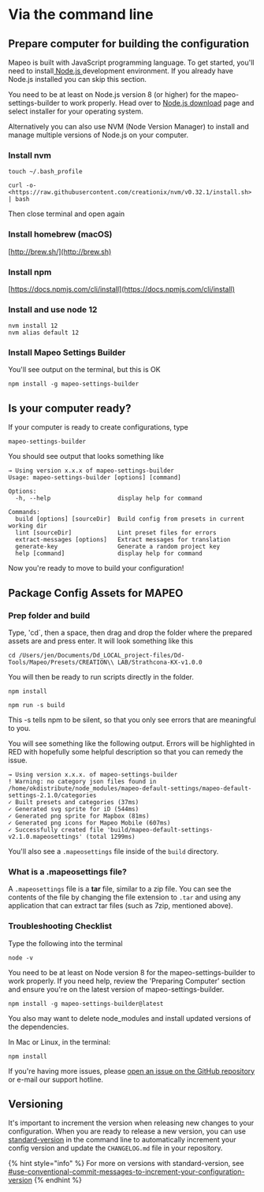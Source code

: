 # Via the command line

## Prepare computer for building the configuration

Mapeo is built with JavaScript programming language. To get started, you'll need to install[ Node.js ](https://nodejs.org)development environment. If you already have Node.js installed you can skip this section.

You need to be at least on Node.js version 8 (or higher) for the mapeo-settings-builder to work properly. Head over to [Node.js download](https://nodejs.org/en/download/) page and select installer for your operating system.

Alternatively you can also use NVM (Node Version Manager) to install and manage multiple versions of Node.js on your computer.

### Install nvm

```
touch ~/.bash_profile
```

```
curl -o- <https://raw.githubusercontent.com/creationix/nvm/v0.32.1/install.sh> | bash
```

Then close terminal and open again

### Install homebrew (macOS)

[http://brew.sh/](http://brew.sh)

### Install npm

[https://docs.npmjs.com/cli/install](https://docs.npmjs.com/cli/install)

### Install and use node 12

```
nvm install 12
nvm alias default 12
```

### Install Mapeo Settings Builder

You'll see output on the terminal, but this is OK

```
npm install -g mapeo-settings-builder
```

## Is your computer ready?

If your computer is ready to create configurations, type

```
mapeo-settings-builder
```

You should see output that looks something like

```
→ Using version x.x.x of mapeo-settings-builder
Usage: mapeo-settings-builder [options] [command]

Options:
  -h, --help                   display help for command

Commands:
  build [options] [sourceDir]  Build config from presets in current working dir
  lint [sourceDir]             Lint preset files for errors
  extract-messages [options]   Extract messages for translation
  generate-key                 Generate a random project key
  help [command]               display help for command
```

Now you're ready to move to build your configuration!

## Package Config Assets for MAPEO

### Prep folder and build

Type, 'cd\`, then a space, then drag and drop the folder where the prepared assets are and press enter. It will look something like this

```
cd /Users/jen/Documents/Dd_LOCAL_project-files/Dd-Tools/Mapeo/Presets/CREATION\\ LAB/Strathcona-KX-v1.0.0
```

You will then be ready to run scripts directly in the folder.

```
npm install
```

```
npm run -s build
```

This -s tells npm to be silent, so that you only see errors that are meaningful to you.

You will see something like the following output. Errors will be highlighted in RED with hopefully some helpful description so that you can remedy the issue.

```
→ Using version x.x.x. of mapeo-settings-builder
! Warning: no category json files found in /home/okdistribute/node_modules/mapeo-default-settings/mapeo-default-settings-2.1.0/categories
✓ Built presets and categories (37ms)
✓ Generated svg sprite for iD (544ms)
✓ Generated png sprite for Mapbox (81ms)
✓ Generated png icons for Mapeo Mobile (607ms)
✓ Successfully created file 'build/mapeo-default-settings-v2.1.0.mapeosettings' (total 1299ms)
```

You'll also see a `.mapeosettings` file inside of the `build` directory.

### What is a .mapeosettings file?

A `.mapeosettings` file is a **tar** file, similar to a zip file. You can see the contents of the file by changing the file extension to `.tar` and using any application that can extract tar files (such as 7zip, mentioned above).

### Troubleshooting Checklist

Type the following into the terminal

```
node -v
```

You need to be at least on Node version 8 for the mapeo-settings-builder to work properly. If you need help, review the 'Preparing Computer' section and ensure you're on the latest version of mapeo-settings-builder.

```
npm install -g mapeo-settings-builder@latest
```

You also may want to delete node\_modules and install updated versions of the dependencies.

In Mac or Linux, in the terminal:

```
npm install
```

If you're having more issues, please [open an issue on the GitHub repository](https://github.com/digidem/mapeo-default-settings/issues/new) or e-mail our support hotline.

## Versioning

It's important to increment the version when releasing new changes to your configuration. When you are ready to release a new version, you can use [standard-version](https://github.com/conventional-changelog/standard-version) in the command line to automatically increment your config version and update the `CHANGELOG.md` file in your repository.

{% hint style="info" %}
For more on versions with standard-version, see [#use-conventional-commit-messages-to-increment-your-configuration-version](using-github-actions.md#use-conventional-commit-messages-to-increment-your-configuration-version "mention")
{% endhint %}
